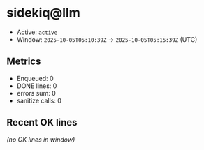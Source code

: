 # sidekiq@llm

- Active: `active`
- Window: `2025-10-05T05:10:39Z` → `2025-10-05T05:15:39Z` (UTC)

## Metrics
- Enqueued: 0
- DONE lines: 0
- errors sum: 0
- sanitize calls: 0

## Recent OK lines
_(no OK lines in window)_
